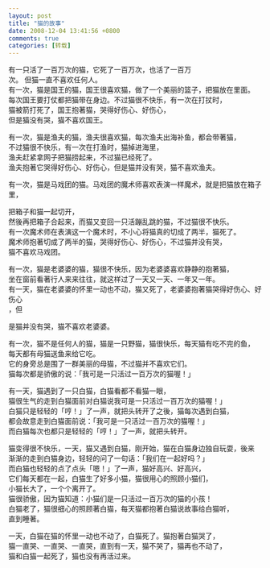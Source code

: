 ```yaml
---
layout: post
title: "猫的故事"
date: 2008-12-04 13:41:56 +0800
comments: true
categories: [转载]
---
```

有一只活了一百万次的猫，它死了一百万次，也活了一百万  
次。 但猫一直不喜欢任何人。  
有一次，猫是国王的猫，国王很喜欢猫，做了一个美丽的篮子，把猫放在里面。  
每次国王要打仗都把猫带在身边。不过猫很不快乐，有一次在打扙时，  
猫被箭打死了，国王抱著猫，哭得好伤心、好伤心，  
但是猫没有哭，猫不喜欢国王。  


有一次，猫是渔夫的猫，渔夫很喜欢猫，每次渔夫出海补鱼，都会带著猫，  
不过猫很不快乐，有一次在打渔时，猫掉进海里，  
渔夫赶紧拿网子把猫捞起来，不过猫已经死了。  
渔夫抱著它哭得好伤心、好伤心，但是猫并没有哭，猫不喜欢渔夫。  


有一次，猫是马戏团的猫。马戏团的魔术师喜欢表演一样魔术，就是把猫放在箱子里，  

把箱子和猫一起切开，  
然後再把箱子合起来，而猫又变回一只活蹦乱跳的猫，不过猫很不快乐。  
有一次魔术师在表演这一个魔术时，不小心将猫真的切成了两半，猫死了。  
魔术师抱著切成了两半的猫，哭得好伤心、好伤心，不过猫并没有哭，  
猫不喜欢马戏团。  


有一次，猫是老婆婆的猫，猫很不快乐，因为老婆婆喜欢静静的抱著猫，  
坐在窗前看著行人来来往往，就这样过了一天又一天、一年又一年。  
有一天，猫在老婆婆的怀里一动也不动，猫又死了，老婆婆抱著猫哭得好伤心、好伤心  
，但  


是猫并没有哭，猫不喜欢老婆婆。  


有一次，猫不是任何人的猫，猫是一只野猫，猫很快乐，每天猫有吃不完的鱼，  
每天都有母猫送鱼来给它吃。  
它的身旁总是围了一群美丽的母猫，不过猫并不喜欢它们。  
猫每次都是骄傲的说：「我可是一只活过一百万次的猫喔！」  


有一天，猫遇到了一只白猫，白猫看都不看猫一眼，  
猫很生气的走到白猫面前对白猫说我可是一只活过一百万次的猫喔！」  
白猫只是轻轻的「哼！」了一声，就把头转开了之後，猫每次遇到白猫，  
都会故意走到白猫面前说：「我可是一只活过一百万次的猫喔！」  
而白猫每次也都只是轻轻的「哼！」了一声，就把头转开。  


猫变得很不快乐，一天，猫又遇到白猫，刚开始，猫在白猫身边独自玩耍，後来  
渐渐的走到白猫身边，轻轻的问了一句话：「我们在一起好吗？」  
而白猫也轻轻的点了点头「嗯！」了一声，猫好高兴、好高兴，  
它们每天都在一起，白猫生了好多小猫，猫很用心的照顾小猫们，  
小猫长大了，一个个离开了。  
猫很骄傲，因为猫知道：小猫们是一只活过一百万次的猫的小孩！  
白猫老了，猫很细心的照顾著白猫，每天猫都抱著白猫说故事给白猫听，  
直到睡著。  


一天，白猫在猫的怀里一动也不动了，白猫死了。猫抱著白猫哭了，  
猫一直哭、一直哭、一直哭，直到有一天，猫不哭了，猫再也不动了，  
猫和白猫一起死了，猫也没有再活过来。
